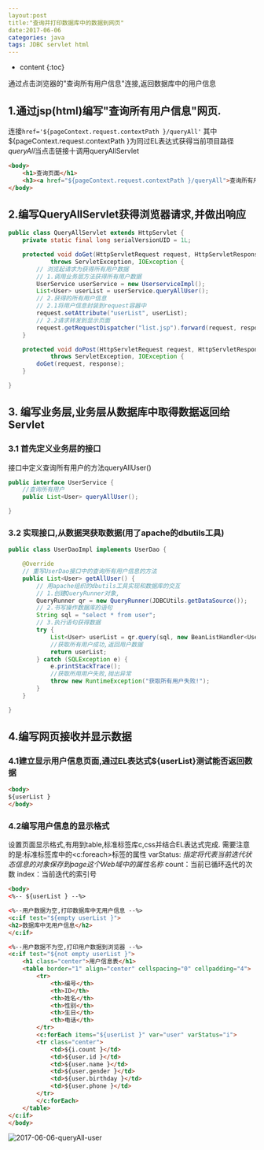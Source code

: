 ```yaml
---
layout:post
title:"查询并打印数据库中的数据到网页"
date:2017-06-06
categories: java
tags: JDBC servlet html
---
```


* content
{:toc}

通过点击浏览器的"查询所有用户信息"连接,返回数据库中的用户信息

## 1.通过jsp(html)编写"查询所有用户信息"网页.
连接`href='${pageContext.request.contextPath }/queryAll'`
其中${pageContext.request.contextPath }为同过EL表达式获得当前项目路径
*queryAll*当点击链接十调用queryAllServlet
```html 
<body>
    <h1>查询页面</h1>
    <h3><a href="${pageContext.request.contextPath }/queryAll">查询所有用户信息</a></h3>
</body>
```

## 2.编写QueryAllServlet获得浏览器请求,并做出响应
```java
public class QueryAllServlet extends HttpServlet {
    private static final long serialVersionUID = 1L;

    protected void doGet(HttpServletRequest request, HttpServletResponse response)
            throws ServletException, IOException {
        // 浏览起请求为获得所有用户数据
        // 1.调用业务层方法获得所有用户数据
        UserService userService = new UserserviceImpl();
        List<User> userList = userService.queryAllUser();
        // 2.获得的所有用户信息
        // 2.1将用户信息封装到request容器中
        request.setAttribute("userList", userList);
        // 2.2请求转发到显示页面
        request.getRequestDispatcher("list.jsp").forward(request, response);
    }

    protected void doPost(HttpServletRequest request, HttpServletResponse response)
            throws ServletException, IOException {
        doGet(request, response);
    }

}
```

## 3. 编写业务层,业务层从数据库中取得数据返回给Servlet

### 3.1 首先定义业务层的接口
接口中定义查询所有用户的方法queryAllUser()
```java
public interface UserService {
    //查询所有用户
    public List<User> queryAllUser();

}
```

### 3.2 实现接口,从数据哭获取数据(用了apache的dbutils工具)
```java
public class UserDaoImpl implements UserDao {

    @Override
    // 重写UserDao接口中的查询所有用户信息的方法
    public List<User> getAllUser() {
        // 用apache组织的dbutils工具实现和数据库的交互
        // 1.创建QueryRunner对象,
        QueryRunner qr = new QueryRunner(JDBCUtils.getDataSource());
        // 2.书写操作数据库的语句
        String sql = "select * from user";
        // 3.执行语句获得数据
        try {
            List<User> userList = qr.query(sql, new BeanListHandler<User>(User.class));
            //获取所有用户成功,返回用户数据
            return userList;
        } catch (SQLException e) {
            e.printStackTrace();
            //获取所用用户失败,抛出异常
            throw new RuntimeException("获取所有用户失败!");
        }
    }

}
```

## 4.编写网页接收并显示数据

### 4.1建立显示用户信息页面,通过EL表达式${userList}测试能否返回数据
```html
<body>
${userList }
</body>
```

### 4.2编写用户信息的显示格式
设置页面显示格式,有用到table,标准标签库c,css并结合EL表达式完成.
需要注意的是:标准标签库中的<c:foreach>标签的属性
varStatus:
*指定将代表当前迭代状态信息的对象保存到page这个Web域中的属性名称*
count：当前已循环迭代的次数
index：当前迭代的索引号

```html
<body>
<%-- ${userList } --%>

<%--用户数据为空,打印数据库中无用户信息 --%>
<c:if test="${empty userList }">
<h2>数据库中无用户信息</h2>
</c:if>

<%--用户数据不为空,打印用户数据到浏览器 --%>
<c:if test="${not empty userList }">
    <h1 class="center">用户信息表</h1>
    <table border="1" align="center" cellspacing="0" cellpadding="4">
        <tr>
            <th>编号</th>
            <th>ID</th>
            <th>姓名</th>
            <th>性别</th>
            <th>生日</th>
            <th>电话</th>
        </tr>
        <c:forEach items="${userList }" var="user" varStatus="i">
        <tr class="center">
            <td>${i.count }</td>
            <td>${user.id }</td>
            <td>${user.name }</td>
            <td>${user.gender }</td>
            <td>${user.birthday }</td>
            <td>${user.phone }</td>
        </tr>
        </c:forEach>
    </table>
</c:if>
</body>
```

![2017-06-06-queryAll-user](http://github.com/54chencai/image/20170606/2017-06-06-queryAll-user.PNG "quaryAll")